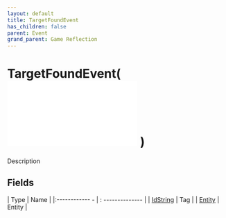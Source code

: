 ```yaml
---
layout: default
title: TargetFoundEvent
has_children: false
parent: Event
grand_parent: Game Reflection
---
```

# TargetFoundEvent( ![ EntityEventBase ](game-reflection/events/entity_event_base.md) )
Description 

## Fields
| Type | Name |
|:------------ - | : -------------- |
| [IdString](game-reflection/components/id_string.md) | Tag |
| [Entity](game-reflection/classes/entity.md) | Entity |
